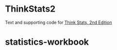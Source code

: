 ThinkStats2
===========

Text and supporting code for [Think Stats, 2nd Edition](http://greenteapress.com/thinkstats2/index.html)
# statistics-workbook
